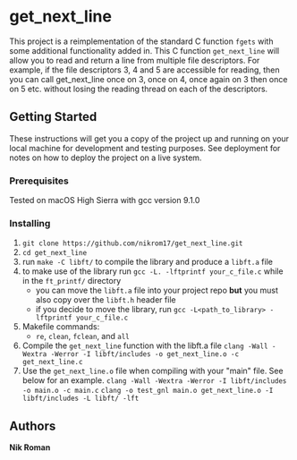 # get_next_line

This project is a reimplementation of the standard C function `fgets` with some additional functionality added in. This C function `get_next_line` will allow you to read and return a line from multiple file descriptors. For example, if the file descriptors 3, 4 and 5 are accessible for reading, then you can call get_next_line once on 3, once on 4, once again on 3 then once on 5 etc. without losing the reading thread on each of the descriptors.

## Getting Started

These instructions will get you a copy of the project up and running on your local machine for development and testing purposes. See deployment for notes on how to deploy the project on a live system.

### Prerequisites

Tested on macOS High Sierra with gcc version 9.1.0

### Installing

1. `git clone https://github.com/nikrom17/get_next_line.git`
2. `cd get_next_line`
3. run `make -C libft/` to compile the library and produce a `libft.a` file
4. to make use of the library run `gcc -L. -lftprintf your_c_file.c` while in the `ft_printf/` directory
	* you can move the `libft.a` file into your project repo **but** you must also copy over the `libft.h` header file
	* if you decide to move the library, run `gcc -L<path_to_library> -lftprintf your_c_file.c`
5. Makefile commands:
	* `re`, `clean`, `fclean`, and `all`
6. Compile the `get_next_line` function with the libft.a file
    `clang -Wall -Wextra -Werror -I libft/includes -o get_next_line.o -c get_next_line.c`
7. Use the `get_next_line.o` file when compiling with your "main" file. See below for an example.
    `clang -Wall -Wextra -Werror -I libft/includes -o main.o -c main.c`
    `clang -o test_gnl main.o get_next_line.o -I libft/includes -L libft/ -lft`

## Authors

**Nik Roman**

